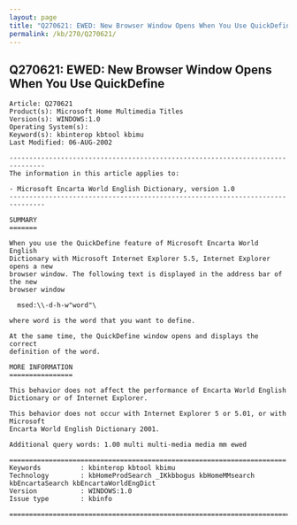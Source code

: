 ```yaml
---
layout: page
title: "Q270621: EWED: New Browser Window Opens When You Use QuickDefine"
permalink: /kb/270/Q270621/
---
```


## Q270621: EWED: New Browser Window Opens When You Use QuickDefine

	Article: Q270621
	Product(s): Microsoft Home Multimedia Titles
	Version(s): WINDOWS:1.0
	Operating System(s): 
	Keyword(s): kbinterop kbtool kbimu
	Last Modified: 06-AUG-2002
	
	-------------------------------------------------------------------------------
	The information in this article applies to:
	
	- Microsoft Encarta World English Dictionary, version 1.0 
	-------------------------------------------------------------------------------
	
	SUMMARY
	=======
	
	When you use the QuickDefine feature of Microsoft Encarta World English
	Dictionary with Microsoft Internet Explorer 5.5, Internet Explorer opens a new
	browser window. The following text is displayed in the address bar of the new
	browser window
	
	  msed:\\-d-h-w"word"\
	
	where word is the word that you want to define.
	
	At the same time, the QuickDefine window opens and displays the correct
	definition of the word.
	
	MORE INFORMATION
	================
	
	This behavior does not affect the performance of Encarta World English
	Dictionary or of Internet Explorer.
	
	This behavior does not occur with Internet Explorer 5 or 5.01, or with Microsoft
	Encarta World English Dictionary 2001.
	
	Additional query words: 1.00 multi multi-media media mm ewed
	
	======================================================================
	Keywords          : kbinterop kbtool kbimu 
	Technology        : kbHomeProdSearch _IKkbbogus kbHomeMMsearch kbEncartaSearch kbEncartaWorldEngDict
	Version           : WINDOWS:1.0
	Issue type        : kbinfo
	
	=============================================================================
	
